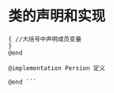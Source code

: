 # 类的声明和实现


```@interface Person:Nsobject 声明
{ //大括号中声明成员变量
}
@end

@implementation Persion 定义

@end ```


